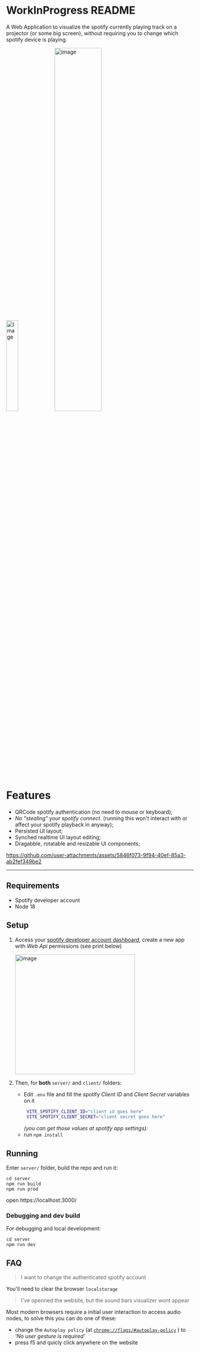 # WorkInProgress README
A Web Application to visualize the spotify currently playing track on a projector (or some big screen), without requiring you to change which spotify device is playing.


<img width="25%" alt="image" src="https://github.com/user-attachments/assets/faab1541-4442-415b-bc62-d40514136751" />
<img width="50%" alt="image" src="https://github.com/user-attachments/assets/65168f35-f290-4792-ac68-39d9ff5c1389" />



# Features
 - QRCode spotify authentication (no need to mouse or keyboard);
 - *No "stealing" your spotify connect*. (running this won't interact with or affect your spotify playback in anyway);
 - Persisted UI layout;
 - Synched realtime UI layout editing;
 - Dragabble, rotatable and resizable UI components;





https://github.com/user-attachments/assets/5846f073-9f94-40ef-85a3-ab2fef349be2




--------------------------------

## Requirements
 - Spotify developer account
 - Node 18

## Setup
1. Access your [spotify developer account dashboard](https://developer.spotify.com/dashboard), create a new app with _Web Api_ permissions (see print below)
  
   <img width="322" alt="image" src="https://github.com/user-attachments/assets/f91d7913-14fc-40e7-8204-6d8650820c29">

2. Then, for **both** `server/` and `client/` folders:
   - Edit `.env` file and fill the spotify _Client ID_ and _Client Secret_ variables on it
     ```bash
      VITE_SPOTIFY_CLIENT_ID="client id goes here"
      VITE_SPOTIFY_CLIENT_SECRET="client secret goes here"
     ```
     _(you can get those values at spotify app settings):_
   - run `npm install`

## Running
Enter `server/` folder, build the repo and run it:
```
cd server
npm run build
npm run prod
```
open https://localhost:3000/


### Debugging and dev build
For debugging and local development:
```
cd server
npm run dev
```

## FAQ
> I want to change the authenticated spotify account

You'll need to clear the browser `localstorage`

> I've openned the website, but the sound bars visualizer wont appear

Most modern browsers require a initial user interaction to access audio nodes, to solve this you can do one of these: 
 - change the `Autoplay policy` (at [`chrome://flags/#autoplay-policy`](chrome://flags/#autoplay-policy) ) to _'No user gesture is required'_
 - press f5 and quicly click anywhere on the website
